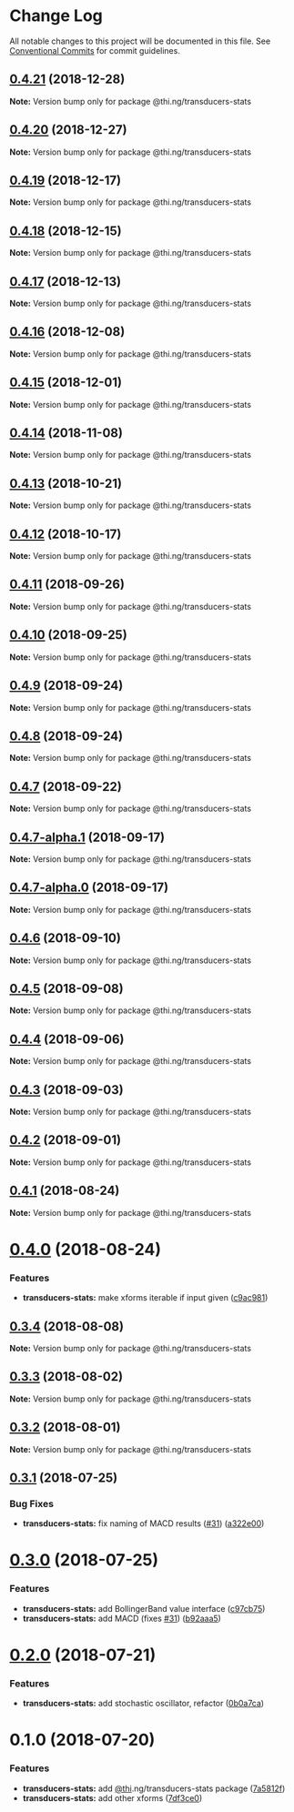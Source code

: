 # Change Log

All notable changes to this project will be documented in this file.
See [Conventional Commits](https://conventionalcommits.org) for commit guidelines.

## [0.4.21](https://github.com/thi-ng/umbrella/compare/@thi.ng/transducers-stats@0.4.20...@thi.ng/transducers-stats@0.4.21) (2018-12-28)

**Note:** Version bump only for package @thi.ng/transducers-stats





## [0.4.20](https://github.com/thi-ng/umbrella/compare/@thi.ng/transducers-stats@0.4.19...@thi.ng/transducers-stats@0.4.20) (2018-12-27)

**Note:** Version bump only for package @thi.ng/transducers-stats





## [0.4.19](https://github.com/thi-ng/umbrella/compare/@thi.ng/transducers-stats@0.4.18...@thi.ng/transducers-stats@0.4.19) (2018-12-17)

**Note:** Version bump only for package @thi.ng/transducers-stats





## [0.4.18](https://github.com/thi-ng/umbrella/compare/@thi.ng/transducers-stats@0.4.17...@thi.ng/transducers-stats@0.4.18) (2018-12-15)

**Note:** Version bump only for package @thi.ng/transducers-stats





## [0.4.17](https://github.com/thi-ng/umbrella/compare/@thi.ng/transducers-stats@0.4.16...@thi.ng/transducers-stats@0.4.17) (2018-12-13)

**Note:** Version bump only for package @thi.ng/transducers-stats





## [0.4.16](https://github.com/thi-ng/umbrella/compare/@thi.ng/transducers-stats@0.4.15...@thi.ng/transducers-stats@0.4.16) (2018-12-08)

**Note:** Version bump only for package @thi.ng/transducers-stats





## [0.4.15](https://github.com/thi-ng/umbrella/compare/@thi.ng/transducers-stats@0.4.14...@thi.ng/transducers-stats@0.4.15) (2018-12-01)

**Note:** Version bump only for package @thi.ng/transducers-stats





## [0.4.14](https://github.com/thi-ng/umbrella/compare/@thi.ng/transducers-stats@0.4.13...@thi.ng/transducers-stats@0.4.14) (2018-11-08)

**Note:** Version bump only for package @thi.ng/transducers-stats





## [0.4.13](https://github.com/thi-ng/umbrella/compare/@thi.ng/transducers-stats@0.4.12...@thi.ng/transducers-stats@0.4.13) (2018-10-21)

**Note:** Version bump only for package @thi.ng/transducers-stats





## [0.4.12](https://github.com/thi-ng/umbrella/compare/@thi.ng/transducers-stats@0.4.11...@thi.ng/transducers-stats@0.4.12) (2018-10-17)

**Note:** Version bump only for package @thi.ng/transducers-stats





<a name="0.4.11"></a>
## [0.4.11](https://github.com/thi-ng/umbrella/compare/@thi.ng/transducers-stats@0.4.10...@thi.ng/transducers-stats@0.4.11) (2018-09-26)

**Note:** Version bump only for package @thi.ng/transducers-stats





<a name="0.4.10"></a>
## [0.4.10](https://github.com/thi-ng/umbrella/compare/@thi.ng/transducers-stats@0.4.9...@thi.ng/transducers-stats@0.4.10) (2018-09-25)

**Note:** Version bump only for package @thi.ng/transducers-stats





<a name="0.4.9"></a>
## [0.4.9](https://github.com/thi-ng/umbrella/compare/@thi.ng/transducers-stats@0.4.8...@thi.ng/transducers-stats@0.4.9) (2018-09-24)

**Note:** Version bump only for package @thi.ng/transducers-stats





<a name="0.4.8"></a>
## [0.4.8](https://github.com/thi-ng/umbrella/compare/@thi.ng/transducers-stats@0.4.7...@thi.ng/transducers-stats@0.4.8) (2018-09-24)

**Note:** Version bump only for package @thi.ng/transducers-stats





<a name="0.4.7"></a>
## [0.4.7](https://github.com/thi-ng/umbrella/compare/@thi.ng/transducers-stats@0.4.7-alpha.1...@thi.ng/transducers-stats@0.4.7) (2018-09-22)

**Note:** Version bump only for package @thi.ng/transducers-stats





<a name="0.4.7-alpha.1"></a>
## [0.4.7-alpha.1](https://github.com/thi-ng/umbrella/compare/@thi.ng/transducers-stats@0.4.7-alpha.0...@thi.ng/transducers-stats@0.4.7-alpha.1) (2018-09-17)

**Note:** Version bump only for package @thi.ng/transducers-stats





<a name="0.4.7-alpha.0"></a>
## [0.4.7-alpha.0](https://github.com/thi-ng/umbrella/compare/@thi.ng/transducers-stats@0.4.6...@thi.ng/transducers-stats@0.4.7-alpha.0) (2018-09-17)

**Note:** Version bump only for package @thi.ng/transducers-stats





<a name="0.4.6"></a>
## [0.4.6](https://github.com/thi-ng/umbrella/compare/@thi.ng/transducers-stats@0.4.5...@thi.ng/transducers-stats@0.4.6) (2018-09-10)

**Note:** Version bump only for package @thi.ng/transducers-stats





<a name="0.4.5"></a>
## [0.4.5](https://github.com/thi-ng/umbrella/compare/@thi.ng/transducers-stats@0.4.4...@thi.ng/transducers-stats@0.4.5) (2018-09-08)

**Note:** Version bump only for package @thi.ng/transducers-stats





<a name="0.4.4"></a>
## [0.4.4](https://github.com/thi-ng/umbrella/compare/@thi.ng/transducers-stats@0.4.3...@thi.ng/transducers-stats@0.4.4) (2018-09-06)




**Note:** Version bump only for package @thi.ng/transducers-stats

<a name="0.4.3"></a>
## [0.4.3](https://github.com/thi-ng/umbrella/compare/@thi.ng/transducers-stats@0.4.2...@thi.ng/transducers-stats@0.4.3) (2018-09-03)




**Note:** Version bump only for package @thi.ng/transducers-stats

<a name="0.4.2"></a>
## [0.4.2](https://github.com/thi-ng/umbrella/compare/@thi.ng/transducers-stats@0.4.1...@thi.ng/transducers-stats@0.4.2) (2018-09-01)




**Note:** Version bump only for package @thi.ng/transducers-stats

<a name="0.4.1"></a>
## [0.4.1](https://github.com/thi-ng/umbrella/compare/@thi.ng/transducers-stats@0.4.0...@thi.ng/transducers-stats@0.4.1) (2018-08-24)




**Note:** Version bump only for package @thi.ng/transducers-stats

<a name="0.4.0"></a>
# [0.4.0](https://github.com/thi-ng/umbrella/compare/@thi.ng/transducers-stats@0.3.4...@thi.ng/transducers-stats@0.4.0) (2018-08-24)


### Features

* **transducers-stats:** make xforms iterable if input given ([c9ac981](https://github.com/thi-ng/umbrella/commit/c9ac981))




<a name="0.3.4"></a>
## [0.3.4](https://github.com/thi-ng/umbrella/compare/@thi.ng/transducers-stats@0.3.3...@thi.ng/transducers-stats@0.3.4) (2018-08-08)




**Note:** Version bump only for package @thi.ng/transducers-stats

<a name="0.3.3"></a>
## [0.3.3](https://github.com/thi-ng/umbrella/compare/@thi.ng/transducers-stats@0.3.2...@thi.ng/transducers-stats@0.3.3) (2018-08-02)




**Note:** Version bump only for package @thi.ng/transducers-stats

<a name="0.3.2"></a>
## [0.3.2](https://github.com/thi-ng/umbrella/compare/@thi.ng/transducers-stats@0.3.1...@thi.ng/transducers-stats@0.3.2) (2018-08-01)




**Note:** Version bump only for package @thi.ng/transducers-stats

<a name="0.3.1"></a>
## [0.3.1](https://github.com/thi-ng/umbrella/compare/@thi.ng/transducers-stats@0.3.0...@thi.ng/transducers-stats@0.3.1) (2018-07-25)


### Bug Fixes

* **transducers-stats:** fix naming of MACD results ([#31](https://github.com/thi-ng/umbrella/issues/31)) ([a322e00](https://github.com/thi-ng/umbrella/commit/a322e00))




<a name="0.3.0"></a>
# [0.3.0](https://github.com/thi-ng/umbrella/compare/@thi.ng/transducers-stats@0.2.0...@thi.ng/transducers-stats@0.3.0) (2018-07-25)


### Features

* **transducers-stats:** add BollingerBand value interface ([c97cb75](https://github.com/thi-ng/umbrella/commit/c97cb75))
* **transducers-stats:** add MACD (fixes [#31](https://github.com/thi-ng/umbrella/issues/31)) ([b92aaa5](https://github.com/thi-ng/umbrella/commit/b92aaa5))




<a name="0.2.0"></a>
# [0.2.0](https://github.com/thi-ng/umbrella/compare/@thi.ng/transducers-stats@0.1.0...@thi.ng/transducers-stats@0.2.0) (2018-07-21)


### Features

* **transducers-stats:** add stochastic oscillator, refactor ([0b0a7ca](https://github.com/thi-ng/umbrella/commit/0b0a7ca))




<a name="0.1.0"></a>
# 0.1.0 (2018-07-20)


### Features

* **transducers-stats:** add [@thi](https://github.com/thi).ng/transducers-stats package ([7a5812f](https://github.com/thi-ng/umbrella/commit/7a5812f))
* **transducers-stats:** add other xforms ([7df3ce0](https://github.com/thi-ng/umbrella/commit/7df3ce0))
